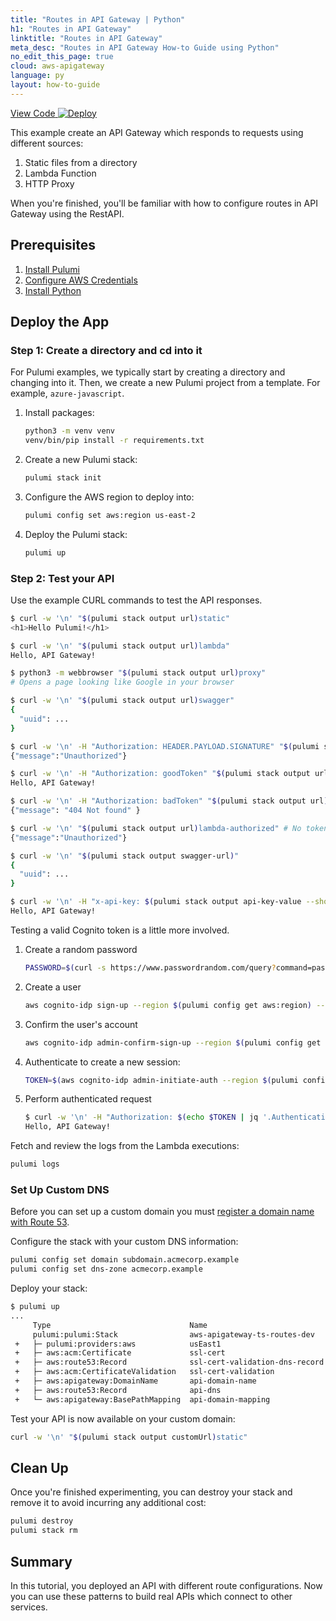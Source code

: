 ```yaml
---
title: "Routes in API Gateway | Python"
h1: "Routes in API Gateway"
linktitle: "Routes in API Gateway"
meta_desc: "Routes in API Gateway How-to Guide using Python"
no_edit_this_page: true
cloud: aws-apigateway
language: py
layout: how-to-guide
---
```


<!-- WARNING: this page was generated by a tool. Do not edit it by hand. -->
<!-- To change it, please see https://github.com/pulumi/docs/tree/master/tools/mktutorial. -->

<p class="mb-4 flex">
    <a class="flex flex-wrap items-center rounded text-xs text-white bg-blue-600 border-2 border-blue-600 px-2 mr-2 whitespace-no-wrap hover:text-white" style="height: 32px" href="https://github.com/pulumi/examples/tree/master/aws-apigateway-py-routes" target="_blank">
        <span><i class="fab fa-github pr-2"></i> View Code</span>
    </a>
    <a href="https://app.pulumi.com/new?template=https://github.com/pulumi/examples/blob/master/aws-apigateway-py-routes/README.md" target="_blank">
        <img src="https://get.pulumi.com/new/button.svg" alt="Deploy">
    </a>
</p>


This example create an API Gateway which responds to requests using different sources:

1. Static files from a directory
2. Lambda Function
3. HTTP Proxy

When you're finished, you'll be familiar with how to configure routes in API Gateway using the RestAPI.

## Prerequisites

1. [Install Pulumi](https://www.pulumi.com/docs/get-started/install/)
2. [Configure AWS Credentials](https://www.pulumi.com/docs/intro/cloud-providers/aws/setup/)
3. [Install Python](https://www.pulumi.com/docs/intro/languages/python/)

## Deploy the App

### Step 1: Create a directory and cd into it

For Pulumi examples, we typically start by creating a directory and changing into it. Then, we create a new Pulumi project from a template. For example, `azure-javascript`.

1. Install packages:

    ```bash
    python3 -m venv venv
    venv/bin/pip install -r requirements.txt
    ```

2. Create a new Pulumi stack:

    ```bash
    pulumi stack init
    ```

3. Configure the AWS region to deploy into:

    ```bash
    pulumi config set aws:region us-east-2
    ```

4. Deploy the Pulumi stack:

    ```bash
    pulumi up
    ```

### Step 2: Test your API

Use the example CURL commands to test the API responses.

```bash
$ curl -w '\n' "$(pulumi stack output url)static"
<h1>Hello Pulumi!</h1>

$ curl -w '\n' "$(pulumi stack output url)lambda"
Hello, API Gateway!

$ python3 -m webbrowser "$(pulumi stack output url)proxy"
# Opens a page looking like Google in your browser

$ curl -w '\n' "$(pulumi stack output url)swagger"
{
  "uuid": ...
}

$ curl -w '\n' -H "Authorization: HEADER.PAYLOAD.SIGNATURE" "$(pulumi stack output url)cognito-authorized"
{"message":"Unauthorized"}

$ curl -w '\n' -H "Authorization: goodToken" "$(pulumi stack output url)lambda-authorized"
Hello, API Gateway!

$ curl -w '\n' -H "Authorization: badToken" "$(pulumi stack output url)lambda-authorized"
{"message": "404 Not found" }

$ curl -w '\n' "$(pulumi stack output url)lambda-authorized" # No token
{"message":"Unauthorized"}

$ curl -w '\n' "$(pulumi stack output swagger-url)"
{
  "uuid": ...
}

$ curl -w '\n' -H "x-api-key: $(pulumi stack output api-key-value --show-secrets)" "$(pulumi stack output url)key-authorized"
Hello, API Gateway!
```

Testing a valid Cognito token is a little more involved.

1. Create a random password

    ```bash
    PASSWORD=$(curl -s https://www.passwordrandom.com/query?command=password&scheme=Llnn%23rrrrrrrrrr)
    ```

2. Create a user

    ```bash
    aws cognito-idp sign-up --region $(pulumi config get aws:region) --client-id $(pulumi stack output user-pool-client-id) --username "test@domain.example" --password "$PASSWORD"
    ```

3. Confirm the user's account

    ```bash
    aws cognito-idp admin-confirm-sign-up --region $(pulumi config get aws:region) --user-pool-id $(pulumi stack output user-pool-id) --username "test@domain.example"
    ```

4. Authenticate to create a new session:

    ```bash
    TOKEN=$(aws cognito-idp admin-initiate-auth --region $(pulumi config get aws:region) --user-pool-id $(pulumi stack output user-pool-id) --client-id $(pulumi stack output user-pool-client-id) --auth-flow ADMIN_NO_SRP_AUTH --auth-parameters "{\"USERNAME\":\"test@domain.example\",\"PASSWORD\":\"$PASSWORD\"}")
    ```

5. Perform authenticated request

    ```bash
    $ curl -w '\n' -H "Authorization: $(echo $TOKEN | jq '.AuthenticationResult.IdToken' -r)" "$(pulumi stack output url)cognito-authorized"
    Hello, API Gateway!
    ```

Fetch and review the logs from the Lambda executions:

```bash
pulumi logs
```

### Set Up Custom DNS

Before you can set up a custom domain you must [register a domain name with Route 53](https://docs.aws.amazon.com/Route53/latest/DeveloperGuide/registrar.html).

Configure the stack with your custom DNS information:

```bash
pulumi config set domain subdomain.acmecorp.example
pulumi config set dns-zone acmecorp.example
```

Deploy your stack:

```bash
$ pulumi up
...
     Type                               Name                            Plan       
     pulumi:pulumi:Stack                aws-apigateway-ts-routes-dev               
 +   ├─ pulumi:providers:aws            usEast1                         create     
 +   ├─ aws:acm:Certificate             ssl-cert                        create     
 +   ├─ aws:route53:Record              ssl-cert-validation-dns-record  create     
 +   ├─ aws:acm:CertificateValidation   ssl-cert-validation             create     
 +   ├─ aws:apigateway:DomainName       api-domain-name                 create     
 +   ├─ aws:route53:Record              api-dns                         create     
 +   └─ aws:apigateway:BasePathMapping  api-domain-mapping              create    
```

Test your API is now available on your custom domain:

```bash
curl -w '\n' "$(pulumi stack output customUrl)static"
```

## Clean Up

Once you're finished experimenting, you can destroy your stack and remove it to avoid incurring any additional cost:

```bash
pulumi destroy
pulumi stack rm
```

## Summary

In this tutorial, you deployed an API with different route configurations. Now you can use these patterns to build real APIs which connect to other services.

